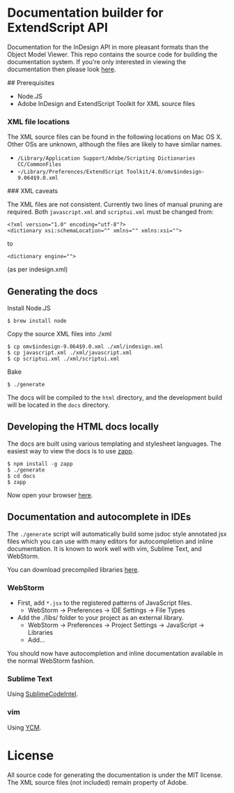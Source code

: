 # Documentation builder for ExtendScript API

Documentation for the InDesign API in more pleasant formats than the Object
Model Viewer. This repo contains the source code for building the documentation
system. If you're only interested in viewing the documentation then please look
[here](http://yearbookmachine.github.com).

## Prerequisites

  - Node.JS
  - Adobe InDesign and ExtendScript Toolkit for XML source files

### XML file locations

The XML source files can be found in the following locations on Mac OS X. Other
OSs are unknown, although the files are likely to have similar names.

  - `/Library/Application Support/Adobe/Scripting Dictionaries CC/CommonFiles`
  - `~/Library/Preferences/ExtendScript Toolkit/4.0/omv$indesign-9.064$9.0.xml`

### XML caveats

The XML files are not consistent. Currently two lines of manual pruning are
required. Both `javascript.xml` and `scriptui.xml` must be changed from:

    <?xml version="1.0" encoding="utf-8"?>
    <dictionary xsi:schemaLocation="" xmlns="" xmlns:xsi="">

to

    <dictionary engine="">

(as per indesign.xml)

## Generating the docs

Install Node.JS

    $ brew install node

Copy the source XML files into ./xml

    $ cp omv$indesign-9.064$9.0.xml ./xml/indesign.xml
    $ cp javascript.xml ./xml/javascript.xml
    $ cp scriptui.xml ./xml/scriptui.xml

Bake

    $ ./generate

The docs will be compiled to the `html` directory, and the development
build will be located in the `docs` directory.

## Developing the HTML docs locally

The docs are built using various templating and stylesheet languages. The easiest way
to view the docs is to use [zapp](https://www.github.com/wridgers/zapp).

    $ npm install -g zapp
    $ ./generate
    $ cd docs
    $ zapp

Now open your browser [here](http://localhost:8080).

## Documentation and autocomplete in IDEs

The `./generate` script will automatically build some jsdoc style annotated jsx files
which you can use with many editors for autocompletion and inline documentation. It
is known to work well with vim, Sublime Text, and WebStorm.

You can download precompiled libraries [here](http://yearbookmachine.github.io/esdocs/ybm-estk-lib.zip).

### WebStorm

  - First, add `*.jsx` to the registered patterns of JavaScript files.
    * WebStorm -> Preferences -> IDE Settings -> File Types
  - Add the ./libs/ folder to your project as an external library.
    * WebStorm -> Preferences -> Project Settings -> JavaScript -> Libraries
    * Add...

You should now have autocompletion and inline documentation available in the
normal WebStorm fashion.

### Sublime Text

Using [SublimeCodeIntel](https://github.com/SublimeCodeIntel/SublimeCodeIntel).

### vim

Using [YCM](https://github.com/Valloric/YouCompleteMe).

# License

All source code for generating the documentation is under the MIT license. The
XML source files (not included) remain property of Adobe.

